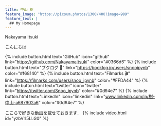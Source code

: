 ```yaml
---
title: 中山 樹 
feature_image: "https://picsum.photos/1300/400?image=989"
feature_text: |
  ## My Homepage
---
```


Nakayama Itsuki

こんにちは

{% include button.html text="GitHub" icon="github" link="https://github.com/NakayamaItsuki" color="#0366d6" %} {% include button.html text="ブクログ 📕" link="https://booklog.jp/users/snooipynb" color="#f68140" %} {% include button.html text="Filmarks 🎬" link="https://filmarks.com/users/snoo_ipynb" color="#FFDA44" %} {% include button.html text="twitter" icon="twitter" link="https://twitter.com/Snoo_ipynb" color="#0d94e7" %} {% include button.html text="LinkedIn" icon="linkedin" link="www.linkedin.com/in/樹-中山-a687902a6" color="#0d94e7" %}

ここらで好きな動画を載せておきます．
{% include video.html id="yzbVrl5LLG0" %}



